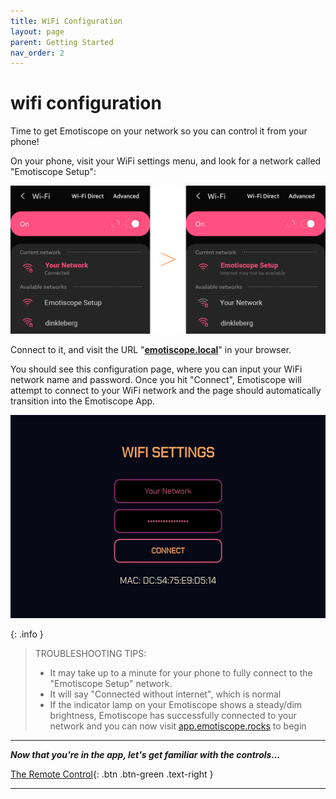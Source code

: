 ```yaml
---
title: WiFi Configuration
layout: page
parent: Getting Started
nav_order: 2
---
```


# wifi **configuration**

Time to get Emotiscope on your network so you can control it from your phone!

On your phone, visit your WiFi settings menu, and look for a network called "Emotiscope Setup":

![WIFI SETUP](https://github.com/lixie-labs/emotiscope-site/blob/main/img/network_connection.png?raw=true)

Connect to it, and visit the URL "**[emotiscope.local](http://emotiscope.local)**" in your browser.

You should see this configuration page, where you can input your WiFi network name and password. Once you hit "Connect", Emotiscope will attempt to connect to your WiFi network and the page should automatically transition into the Emotiscope App.

![WIFI SETUP](https://github.com/lixie-labs/emotiscope-site/blob/main/img/wifi_setup.jpg?raw=true)

{: .info }
> TROUBLESHOOTING TIPS:
> 
> - It may take up to a minute for your phone to fully connect to the "Emotiscope Setup" network.
> - It will say "Connected without internet", which is normal
> - If the indicator lamp on your Emotiscope shows a steady/dim brightness, Emotiscope has successfully connected to your network and you can now visit [app.emotiscope.rocks](https://app.emotiscope.rocks/) to begin 

-------------------------------------------------------

***Now that you're in the app, let's get familiar with the controls...***

[The Remote Control](https://emotiscope.rocks/the_remote_control.html){: .btn .btn-green .text-right }

-------------------------------------------------------
